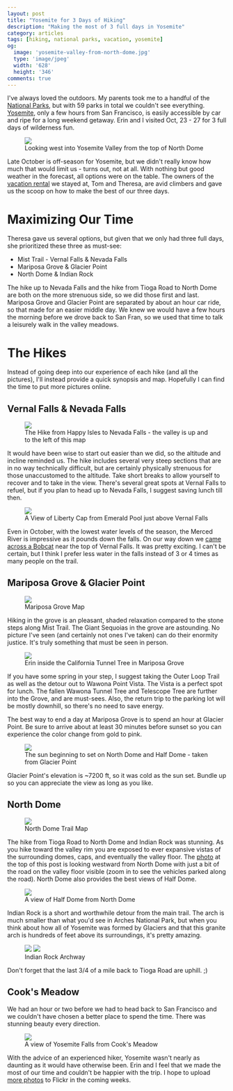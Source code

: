 ```yaml
---
layout: post
title: "Yosemite for 3 Days of Hiking"
description: "Making the most of 3 full days in Yosemite"
category: articles
tags: [hiking, national parks, vacation, yosemite]
og:
  image: 'yosemite-valley-from-north-dome.jpg'
  type: 'image/jpeg'
  width: '628'
  height: '346'
comments: true
---
```


I've always loved the outdoors.  My parents took me to a handful of the [National Parks](http://en.wikipedia.org/wiki/List_of_national_parks_of_the_United_States), but with 59 parks in total we couldn't see everything.  [Yosemite](http://en.wikipedia.org/wiki/Yosemite_National_Park), only a few hours from San Francisco, is easily accessible by car and ripe for a long weekend getaway.  Erin and I visited Oct, 23 - 27 for 3 full days of wilderness fun.

<div class="center">
  <figure>
    <a href="http://www.flickr.com/photos/lanyonm/10811237113/"><img src="{{ site.url }}/images/yosemite-valley-from-north-dome.jpg"></a>
    <figcaption>Looking west into Yosemite Valley from the top of North Dome</figcaption>
  </figure>
</div>

Late October is off-season for Yosemite, but we didn't really know how much that would limit us - turns out, not at all.  With nothing but good weather in the forecast, all options were on the table.  The owners of the [vacation rental](http://www.vrbo.com/255115) we stayed at, Tom and Theresa, are avid climbers and gave us the scoop on how to make the best of our three days.

# Maximizing Our Time
Theresa gave us several options, but given that we only had three full days, she prioritized these three as must-see:

* Mist Trail - Vernal Falls & Nevada Falls
* Mariposa Grove & Glacier Point
* North Dome & Indian Rock

The hike up to Nevada Falls and the hike from Tioga Road to North Dome are both on the more strenuous side, so we did those first and last.  Mariposa Grove and Glacier Point are separated by about an hour car ride, so that made for an easier middle day.  We knew we would have a few hours the morning before we drove back to San Fran, so we used that time to talk a leisurely walk in the valley meadows.

# The Hikes
Instead of going deep into our experience of each hike (and all the pictures), I'll instead provide a quick synopsis and map.  Hopefully I can find the time to put more pictures online.

## Vernal Falls & Nevada Falls

<div class="center">
  <figure>
    <a href="{{ site.url }}/images/yosemite-nevada-falls-map.jpg"><img src="{{ site.url }}/images/yosemite-nevada-falls-map.jpg"></a>
    <figcaption>The Hike from Happy Isles to Nevada Falls - the valley is up and to the left of this map</figcaption>
  </figure>
</div>

It would have been wise to start out easier than we did, so the altitude and incline reminded us.  The hike includes several very steep sections that are in no way technically difficult, but are certainly physically strenuous for those unaccustomed to the altitude.  Take short breaks to allow yourself to recover and to take in the view.  There's several great spots at Vernal Falls to refuel, but if you plan to head up to Nevada Falls, I suggest saving lunch till then.

<div class="center">
  <figure>
    <a href="http://www.flickr.com/photos/lanyonm/10811250963/"><img src="{{ site.url }}/images/yosemite-liberty-cap-from-emerald-pool.jpg"></a>
    <figcaption>A View of Liberty Cap from Emerald Pool just above Vernal Falls</figcaption>
  </figure>
</div>

Even in October, with the lowest water levels of the season, the Merced River is impressive as it pounds down the falls.  On our way down we [came across a Bobcat](http://www.flickr.com/photos/lanyonm/10811716886/) near the top of Vernal Falls.  It was pretty exciting.  I can't be certain, but I think I prefer less water in the falls instead of 3 or 4 times as many people on the trail.

## Mariposa Grove & Glacier Point

<div class="center">
  <figure>
    <a href="{{ site.url }}/images/yosemite-mariposa-grove-map.png"><img src="{{ site.url }}/images/yosemite-mariposa-grove-map.png"></a>
    <figcaption>Mariposa Grove Map</figcaption>
  </figure>
</div>

Hiking in the grove is an pleasant, shaded relaxation compared to the stone steps along Mist Trail.  The Giant Sequoias in the grove are astounding.  No picture I've seen (and certainly not ones I've taken) can do their enormity justice.  It's truly something that must be seen in person.

<div class="center">
  <figure>
    <a href="http://www.flickr.com/photos/lanyonm/10811119404/"><img src="{{ site.url }}/images/yosemite-mariposa-grove-california-tunnel-tree.jpg"></a>
    <figcaption>Erin inside the California Tunnel Tree in Mariposa Grove</figcaption>
  </figure>
</div>

If you have some spring in your step, I suggest taking the Outer Loop Trail as well as the detour out to Wawona Point Vista.  The Vista is a perfect spot for lunch.  The fallen Wawona Tunnel Tree and Telescope Tree are further into the Grove, and are must-sees.  Also, the return trip to the parking lot will be mostly downhill, so there's no need to save energy.

The best way to end a day at Mariposa Grove is to spend an hour at Glacier Point.  Be sure to arrive about at least 30 minutes before sunset so you can experience the color change from gold to pink.

<div class="center">
  <figure>
    <a href="http://www.flickr.com/photos/lanyonm/10810981725/"><img src="{{ site.url }}/images/yosemite-north-dome-half-dome-from-glacier-point.jpg"></a>
    <figcaption>The sun beginning to set on North Dome and Half Dome - taken from Glacier Point</figcaption>
  </figure>
</div>

Glacier Point's elevation is ~7200 ft, so it was cold as the sun set.  Bundle up so you can appreciate the view as long as you like.

## North Dome

<div class="center">
  <figure>
    <a href="{{ site.url }}/images/yosemite-north-dome-map.jpg"><img src="{{ site.url }}/images/yosemite-north-dome-map.jpg"></a>
    <figcaption>North Dome Trail Map</figcaption>
  </figure>
</div>

The hike from Tioga Road to North Dome and Indian Rock was stunning.  As you hike toward the valley rim you are exposed to ever expansive vistas of the surrounding domes, caps, and eventually the valley floor.  The [photo](http://www.flickr.com/photos/lanyonm/10811237113/) at the top of this post is looking westward from North Dome with just a bit of the road on the valley floor visible (zoom in to see the vehicles parked along the road).  North Dome also provides the best views of Half Dome.

<div class="center">
  <figure>
    <a href="http://www.flickr.com/photos/lanyonm/10811232703/"><img src="{{ site.url }}/images/yosemite-half-dome-from-north-dome.jpg"></a>
    <figcaption>A view of Half Dome from North Dome</figcaption>
  </figure>
</div>

Indian Rock is a short and worthwhile detour from the main trail.  The arch is much smaller than what you'd see in Arches National Park, but when you think about how all of Yosemite was formed by Glaciers and that this granite arch is hundreds of feet above its surroundings, it's pretty amazing.

<div class="center">
  <figure>
    <a href="http://www.flickr.com/photos/lanyonm/10811229223/"><img src="{{ site.url }}/images/yosemite-indian-rock-arch.jpg"></a>
    <a href="http://www.flickr.com/photos/lanyonm/10811099134/"><img src="{{ site.url }}/images/yosemite-indian-rock-arch-2.jpg"></a>
    <figcaption>Indian Rock Archway</figcaption>
  </figure>
</div>

Don't forget that the last 3/4 of a mile back to Tioga Road are uphill.  ;)

## Cook's Meadow
We had an hour or two before we had to head back to San Francisco and we couldn't have chosen a better place to spend the time.  There was stunning beauty every direction.

<div class="center">
  <figure>
    <a href="http://www.flickr.com/photos/lanyonm/10811220783/"><img src="{{ site.url }}/images/yosemite-cooks-meadow.jpg"></a>
    <figcaption>A view of Yosemite Falls from Cook's Meadow</figcaption>
  </figure>
</div>

With the advice of an experienced hiker, Yosemite wasn't nearly as daunting as it would have otherwise been.  Erin and I feel that we made the most of our time and couldn't be happier with the trip.  I hope to upload [more photos](http://www.flickr.com/photos/lanyonm/sets/72157637578908794/) to Flickr in the coming weeks.
